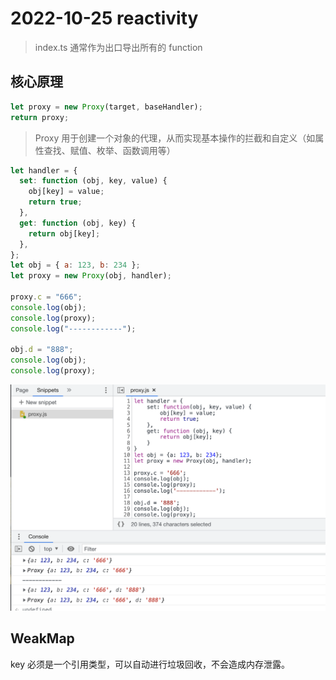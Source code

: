 # 2022-10-25 reactivity

> index.ts 通常作为出口导出所有的 function

## 核心原理

```javascript
let proxy = new Proxy(target, baseHandler);
return proxy;
```

> Proxy 用于创建一个对象的代理，从而实现基本操作的拦截和自定义（如属性查找、赋值、枚举、函数调用等）

```javascript
let handler = {
  set: function (obj, key, value) {
    obj[key] = value;
    return true;
  },
  get: function (obj, key) {
    return obj[key];
  },
};
let obj = { a: 123, b: 234 };
let proxy = new Proxy(obj, handler);

proxy.c = "666";
console.log(obj);
console.log(proxy);
console.log("------------");

obj.d = "888";
console.log(obj);
console.log(proxy);
```

<img src="./imgs/proxy_1.png" alt="proxy" title="proxy">

## WeakMap

key 必须是一个引用类型，可以自动进行垃圾回收，不会造成内存泄露。

